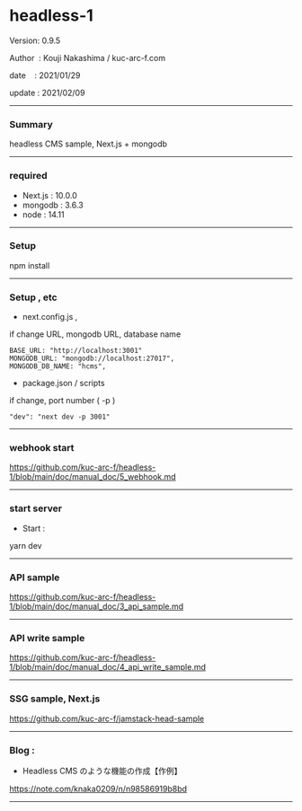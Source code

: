 # headless-1

 Version: 0.9.5

 Author  : Kouji Nakashima / kuc-arc-f.com

 date    : 2021/01/29

 update  : 2021/02/09 

***
### Summary

headless CMS sample, Next.js + mongodb

***
### required
* Next.js : 10.0.0
* mongodb : 3.6.3
* node : 14.11


***
### Setup

npm install

***
### Setup , etc
* next.config.js , 

if change URL, mongodb URL, database name

```
BASE_URL: "http://localhost:3001"
MONGODB_URL: "mongodb://localhost:27017",
MONGODB_DB_NAME: "hcms",    
```

* package.json / scripts

if change, port number ( -p )

```
"dev": "next dev -p 3001"
```

***
### webhook start

https://github.com/kuc-arc-f/headless-1/blob/main/doc/manual_doc/5_webhook.md

***
### start server
* Start :

yarn dev

***
### API sample

https://github.com/kuc-arc-f/headless-1/blob/main/doc/manual_doc/3_api_sample.md

***
### API write sample

https://github.com/kuc-arc-f/headless-1/blob/main/doc/manual_doc/4_api_write_sample.md

***
### SSG sample, Next.js 

https://github.com/kuc-arc-f/jamstack-head-sample

***
### Blog : 

* Headless CMS のような機能の作成【作例】

https://note.com/knaka0209/n/n98586919b8bd

***

